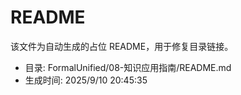 ﻿# README

该文件为自动生成的占位 README，用于修复目录链接。

- 目录: FormalUnified/08-知识应用指南/README.md
- 生成时间: 2025/9/10 20:45:35

